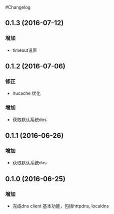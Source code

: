 #Changelog

## 0.1.3 (2016-07-12)
### 增加
* timeout设置

## 0.1.2 (2016-07-06)
### 修正
* lrucache 优化

### 增加
* 获取默认系统dns

## 0.1.1 (2016-06-26)

### 增加
* 获取默认系统dns

## 0.1.0 (2016-06-25)

### 增加
* 完成dns client 基本功能，包括httpdns, localdns

